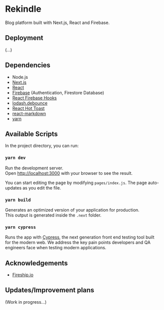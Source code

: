 # Rekindle

Blog platform built with Next.js, React and Firebase.

## Deployment

(...)

## Dependencies

- Node.js
- [Next.js](https://nextjs.org/)
- [React](https://reactjs.org/)
- [Firebase](https://firebase.google.com/) (Authentication, Firestore Database)
- [React Firebase Hooks](https://github.com/csfrequency/react-firebase-hooks)
- [lodash.debounce](https://www.npmjs.com/package/lodash.debounce)
- [React Hot Toast](https://react-hot-toast.com/)
- [react-markdown](https://github.com/remarkjs/react-markdown)
- [yarn](https://classic.yarnpkg.com/en/)

## Available Scripts

In the project directory, you can run:

### `yarn dev`

Run the development server.\
Open [http://localhost:3000](http://localhost:3000) with your browser to see the result.

You can start editing the page by modifying `pages/index.js`. The page auto-updates as you edit the file.

### `yarn build`

Generates an optimized version of your application for production.\
This output is generated inside the `.next` folder.

### `yarn cypress`

Runs the app with [Cypress](https://www.cypress.io/), the next generation front end testing tool built for the modern web. We address the key pain points developers and QA engineers face when testing modern applications.

## Acknowledgements

- [Fireship.io](https://fireship.io/)

## Updates/Improvement plans

(Work in progress...)
